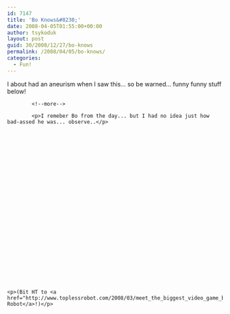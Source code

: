 ```yaml
---
id: 7147
title: 'Bo Knows&#8230;'
date: 2008-04-05T01:55:00+00:00
author: tsykoduk
layout: post
guid: 30/2008/12/27/bo-knows
permalink: /2008/04/05/bo-knows/
categories:
  - Fun!
---
```

<p>I about had an aneurism when I saw this... so be warned... funny funny stuff below!</p>

            <!--more-->

            <p>I remeber Bo from the day... but I had no idea just how bad-assed he was... observe..</p>


<object width="425" height="355"><param name="movie" value="http://www.youtube.com/v/hAAgfY_NHzw&#38;hl=en"></param><param name="wmode" value="transparent"></param><embed src="http://www.youtube.com/v/hAAgfY_NHzw&#38;hl=en" type="application/x-shockwave-flash" wmode="transparent" width="425" height="355"></embed></object>

	<p>(Bit HT to <a href="http://www.toplessrobot.com/2008/03/meet_the_biggest_video_game_badass_of_all_time.php">Topless Robot</a>!)</p>